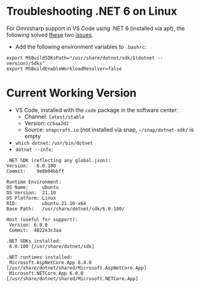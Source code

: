 # Troubleshooting .NET 6 on Linux
For Omnisharp support in VS Code using .NET 6 (installed via apt), the following solved [these](https://github.com/OmniSharp/omnisharp-vscode/issues/2937) two [issues](https://github.com/dotnet/sdk/issues/17461).
- Add the following environment variables to `.bashrc`:
```
export MSBuildSDKsPath="/usr/share/dotnet/sdk/$(dotnet --version)/Sdks"
export MSBuildEnableWorkloadResolver=false
```
 
 # Current Working Version
 - VS Code, installed with the `code` package in the software center:
    - Channel: `latest/stable`
    - Version: `ccbaa2d2`
    - Source: `snapcraft.io` (not installed via snap, `~/snap/dotnet-sdk/` is empty
 - `which dotnet`: `/usr/bin/dotnet` 
 - `dotnet --info`:
 ```
 .NET SDK (reflecting any global.json):
 Version:   6.0.100
 Commit:    9e8b04bbff

Runtime Environment:
 OS Name:     ubuntu
 OS Version:  21.10
 OS Platform: Linux
 RID:         ubuntu.21.10-x64
 Base Path:   /usr/share/dotnet/sdk/6.0.100/

Host (useful for support):
  Version: 6.0.0
  Commit:  4822e3c3aa

.NET SDKs installed:
  6.0.100 [/usr/share/dotnet/sdk]

.NET runtimes installed:
  Microsoft.AspNetCore.App 6.0.0 [/usr/share/dotnet/shared/Microsoft.AspNetCore.App]
  Microsoft.NETCore.App 6.0.0 [/usr/share/dotnet/shared/Microsoft.NETCore.App]
 ```
